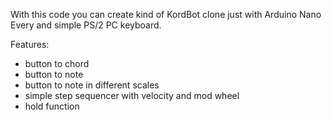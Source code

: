 With this code you can create kind of KordBot clone just with Arduino Nano Every and simple PS/2 PC keyboard.

Features:
- button to chord
- button to note
- button to note in different scales
- simple step sequencer with velocity and mod wheel
- hold function
